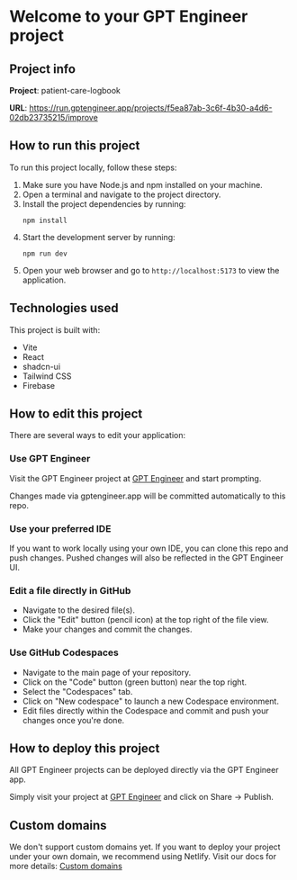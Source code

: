 # Welcome to your GPT Engineer project

## Project info

**Project**: patient-care-logbook

**URL**: https://run.gptengineer.app/projects/f5ea87ab-3c6f-4b30-a4d6-02db23735215/improve

## How to run this project

To run this project locally, follow these steps:

1. Make sure you have Node.js and npm installed on your machine.
2. Open a terminal and navigate to the project directory.
3. Install the project dependencies by running:
   ```
   npm install
   ```
4. Start the development server by running:
   ```
   npm run dev
   ```
5. Open your web browser and go to `http://localhost:5173` to view the application.

## Technologies used

This project is built with:

- Vite
- React
- shadcn-ui
- Tailwind CSS
- Firebase

## How to edit this project

There are several ways to edit your application:

### Use GPT Engineer

Visit the GPT Engineer project at [GPT Engineer](https://gptengineer.app/projects/f5ea87ab-3c6f-4b30-a4d6-02db23735215/improve) and start prompting.

Changes made via gptengineer.app will be committed automatically to this repo.

### Use your preferred IDE

If you want to work locally using your own IDE, you can clone this repo and push changes. Pushed changes will also be reflected in the GPT Engineer UI.

### Edit a file directly in GitHub

- Navigate to the desired file(s).
- Click the "Edit" button (pencil icon) at the top right of the file view.
- Make your changes and commit the changes.

### Use GitHub Codespaces

- Navigate to the main page of your repository.
- Click on the "Code" button (green button) near the top right.
- Select the "Codespaces" tab.
- Click on "New codespace" to launch a new Codespace environment.
- Edit files directly within the Codespace and commit and push your changes once you're done.

## How to deploy this project

All GPT Engineer projects can be deployed directly via the GPT Engineer app.

Simply visit your project at [GPT Engineer](https://gptengineer.app/projects/f5ea87ab-3c6f-4b30-a4d6-02db23735215/improve) and click on Share -> Publish.

## Custom domains

We don't support custom domains yet. If you want to deploy your project under your own domain, we recommend using Netlify. Visit our docs for more details: [Custom domains](https://docs.gptengineer.app/tips-tricks/custom-domain/)